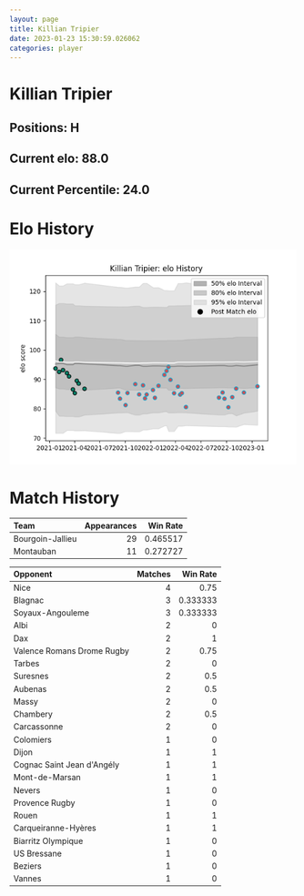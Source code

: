 ```yaml
---  
layout: page  
title: Killian Tripier  
date: 2023-01-23 15:30:59.026062  
categories: player  
---
```

# Killian Tripier

## Positions: H

## Current elo: 88.0

## Current Percentile: 24.0

# Elo History


![elo history](history_KillianTripier.png)
# Match History


| Team             |   Appearances |   Win Rate |
|:-----------------|--------------:|-----------:|
| Bourgoin-Jallieu |            29 |   0.465517 |
| Montauban        |            11 |   0.272727 |

| Opponent                   |   Matches |   Win Rate |
|:---------------------------|----------:|-----------:|
| Nice                       |         4 |   0.75     |
| Blagnac                    |         3 |   0.333333 |
| Soyaux-Angouleme           |         3 |   0.333333 |
| Albi                       |         2 |   0        |
| Dax                        |         2 |   1        |
| Valence Romans Drome Rugby |         2 |   0.75     |
| Tarbes                     |         2 |   0        |
| Suresnes                   |         2 |   0.5      |
| Aubenas                    |         2 |   0.5      |
| Massy                      |         2 |   0        |
| Chambery                   |         2 |   0.5      |
| Carcassonne                |         2 |   0        |
| Colomiers                  |         1 |   0        |
| Dijon                      |         1 |   1        |
| Cognac Saint Jean d'Angély |         1 |   1        |
| Mont-de-Marsan             |         1 |   1        |
| Nevers                     |         1 |   0        |
| Provence Rugby             |         1 |   0        |
| Rouen                      |         1 |   1        |
| Carqueiranne-Hyères        |         1 |   1        |
| Biarritz Olympique         |         1 |   0        |
| US Bressane                |         1 |   0        |
| Beziers                    |         1 |   0        |
| Vannes                     |         1 |   0        |